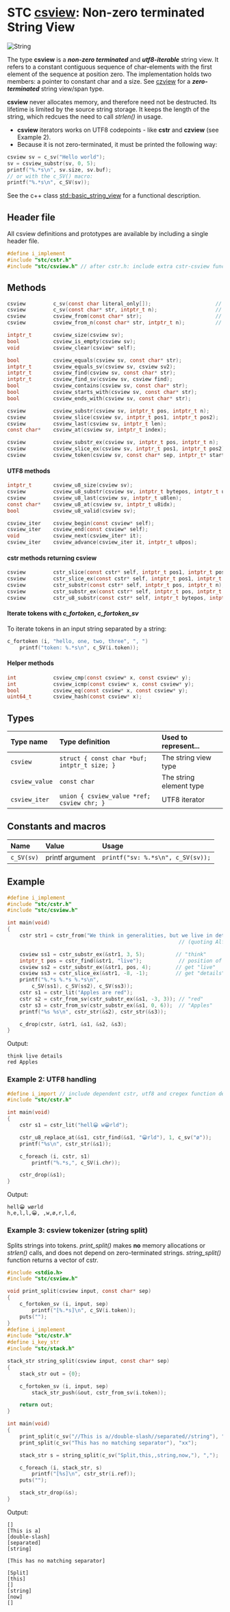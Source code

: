 # STC [csview](../include/stc/csview.h): Non-zero terminated String View
![String](pics/string.jpg)

The type **csview** is a ***non-zero terminated*** and ***utf8-iterable*** string view. It refers to a
constant contiguous sequence of char-elements with the first element of the sequence at position zero.
The implementation holds two members: a pointer to constant char and a size. See [czview](czview_api.md)
for a ***zero-terminated*** string view/span type.

**csview** never allocates memory, and therefore need not be destructed. Its lifetime is limited by the
source string storage. It keeps the length of the string, which redcues the need to call *strlen()* in
usage.

- **csview** iterators works on UTF8 codepoints - like **cstr** and **czview** (see Example 2).
- Because it is not zero-terminated, it must be printed the following way:
```c
csview sv = c_sv("Hello world");
sv = csview_substr(sv, 0, 5);
printf("%.*s\n", sv.size, sv.buf);
// or with the c_SV() macro:
printf("%.*s\n", c_SV(sv));
```

See the c++ class [std::basic_string_view](https://en.cppreference.com/w/cpp/string/basic_string_view)
for a functional description.

## Header file

All csview definitions and prototypes are available by including a single header file.

```c
#define i_implement
#include "stc/cstr.h"
#include "stc/csview.h" // after cstr.h: include extra cstr-csview functions
```
## Methods

```c
csview         c_sv(const char literal_only[]);                     // from string literal only
csview         c_sv(const char* str, intptr_t n);                   // from a const char* and length n
csview         csview_from(const char* str);                        // from const char* str
csview         csview_from_n(const char* str, intptr_t n);          // alias for c_sv(str, n)

intptr_t       csview_size(csview sv);
bool           csview_is_empty(csview sv);
void           csview_clear(csview* self);

bool           csview_equals(csview sv, const char* str);
intptr_t       csview_equals_sv(csview sv, csview sv2);
intptr_t       csview_find(csview sv, const char* str);
intptr_t       csview_find_sv(csview sv, csview find);
bool           csview_contains(csview sv, const char* str);
bool           csview_starts_with(csview sv, const char* str);
bool           csview_ends_with(csview sv, const char* str);

csview         csview_substr(csview sv, intptr_t pos, intptr_t n);
csview         csview_slice(csview sv, intptr_t pos1, intptr_t pos2);
csview         csview_last(csview sv, intptr_t len);                      // substr of the last len bytes
const char*    csview_at(csview sv, intptr_t index);

csview         csview_substr_ex(csview sv, intptr_t pos, intptr_t n);     // negative pos count from end
csview         csview_slice_ex(csview sv, intptr_t pos1, intptr_t pos2);  // negative pos1, pos2 count from end
csview         csview_token(csview sv, const char* sep, intptr_t* start); // *start > sv.size after last token
```

#### UTF8 methods
```c
intptr_t       csview_u8_size(csview sv);
csview         csview_u8_substr(csview sv, intptr_t bytepos, intptr_t u8len);
csview         csview_u8_last(csview sv, intptr_t u8len);                 // substr of the last u8len
const char*    csview_u8_at(csview sv, intptr_t u8idx);
bool           csview_u8_valid(csview sv);                                // requires linking with utf8 symbols

csview_iter    csview_begin(const csview* self);
csview_iter    csview_end(const csview* self);
void           csview_next(csview_iter* it);                              // next utf8 codepoint
csview_iter    csview_advance(csview_iter it, intptr_t u8pos);            // advance +/- codepoints
```

#### cstr methods returning csview
```c
csview         cstr_slice(const cstr* self, intptr_t pos1, intptr_t pos2);
csview         cstr_slice_ex(const cstr* self, intptr_t pos1, intptr_t pos2); // see csview_slice_ex()
csview         cstr_substr(const cstr* self, intptr_t pos, intptr_t n);
csview         cstr_substr_ex(const cstr* self, intptr_t pos, intptr_t n);    // see csview_substr_ex()
csview         cstr_u8_substr(const cstr* self, intptr_t bytepos, intptr_t u8len);
```
#### Iterate tokens with *c_fortoken*, *c_fortoken_sv*

To iterate tokens in an input string separated by a string:
```c
c_fortoken (i, "hello, one, two, three", ", ")
    printf("token: %.*s\n", c_SV(i.token));
```

#### Helper methods
```c
int            csview_cmp(const csview* x, const csview* y);
int            csview_icmp(const csview* x, const csview* y);
bool           csview_eq(const csview* x, const csview* y);
uint64_t       csview_hash(const csview* x);
```

## Types

| Type name       | Type definition                            | Used to represent...     |
|:----------------|:-------------------------------------------|:-------------------------|
| `csview`        | `struct { const char *buf; intptr_t size; }` | The string view type   |
| `csview_value`  | `const char`                               | The string element type  |
| `csview_iter`   | `union { csview_value *ref; csview chr; }` | UTF8 iterator            |

## Constants and macros

| Name           | Value                | Usage                                        |
|:---------------|:---------------------|:---------------------------------------------|
| `c_SV(sv)`     | printf argument      | `printf("sv: %.*s\n", c_SV(sv));`            |

## Example
```c
#define i_implement
#include "stc/cstr.h"
#include "stc/csview.h"

int main(void)
{
    cstr str1 = cstr_from("We think in generalities, but we live in details.");
                                                        // (quoting Alfred N. Whitehead)

    csview ss1 = cstr_substr_ex(&str1, 3, 5);          // "think"
    intptr_t pos = cstr_find(&str1, "live");            // position of "live" in str1
    csview ss2 = cstr_substr_ex(&str1, pos, 4);        // get "live"
    csview ss3 = cstr_slice_ex(&str1, -8, -1);         // get "details"
    printf("%.*s %.*s %.*s\n",
        c_SV(ss1), c_SV(ss2), c_SV(ss3));
    cstr s1 = cstr_lit("Apples are red");
    cstr s2 = cstr_from_sv(cstr_substr_ex(&s1, -3, 3)); // "red"
    cstr s3 = cstr_from_sv(cstr_substr_ex(&s1, 0, 6));  // "Apples"
    printf("%s %s\n", cstr_str(&s2), cstr_str(&s3));

    c_drop(cstr, &str1, &s1, &s2, &s3);
}
```
Output:
```
think live details
red Apples
```

### Example 2: UTF8 handling
```c
#define i_import // include dependent cstr, utf8 and cregex function definitions.
#include "stc/cstr.h"

int main(void)
{
    cstr s1 = cstr_lit("hell😀 w😀rld");

    cstr_u8_replace_at(&s1, cstr_find(&s1, "😀rld"), 1, c_sv("ø"));
    printf("%s\n", cstr_str(&s1));

    c_foreach (i, cstr, s1)
        printf("%.*s,", c_SV(i.chr));

    cstr_drop(&s1);
}
```
Output:
```
hell😀 wørld
h,e,l,l,😀, ,w,ø,r,l,d,
```

### Example 3: csview tokenizer (string split)
Splits strings into tokens. *print_split()* makes **no** memory allocations or *strlen()* calls,
and does not depend on zero-terminated strings. *string_split()* function returns a vector of cstr.
```c
#include <stdio.h>
#include "stc/csview.h"

void print_split(csview input, const char* sep)
{
    c_fortoken_sv (i, input, sep)
        printf("[%.*s]\n", c_SV(i.token));
    puts("");
}
#define i_implement
#include "stc/cstr.h"
#define i_key_str
#include "stc/stack.h"

stack_str string_split(csview input, const char* sep)
{
    stack_str out = {0};

    c_fortoken_sv (i, input, sep)
        stack_str_push(&out, cstr_from_sv(i.token));

    return out;
}

int main(void)
{
    print_split(c_sv("//This is a//double-slash//separated//string"), "//");
    print_split(c_sv("This has no matching separator"), "xx");

    stack_str s = string_split(c_sv("Split,this,,string,now,"), ",");

    c_foreach (i, stack_str, s)
        printf("[%s]\n", cstr_str(i.ref));
    puts("");

    stack_str_drop(&s);
}
```
Output:
```
[]
[This is a]
[double-slash]
[separated]
[string]

[This has no matching separator]

[Split]
[this]
[]
[string]
[now]
[]
```
